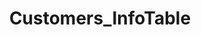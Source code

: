 ---  
schema: Customers_InfoTable  
title: Customers_InfoTable  
organization: Sample Department  
notes: Used in 2 lineage(s)  
resources:  
  - name: Customers_InfoTable 
    url: abfs://system/Customers_InfoTable 
    format : parquet  
license: None  
category:
  - Education  
maintainer: User  
maintainer_email: UserMail  
---